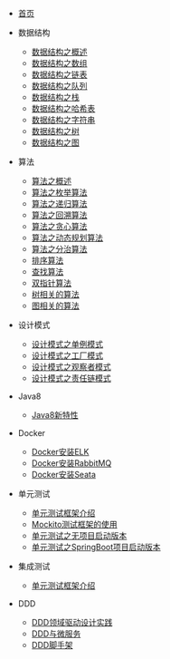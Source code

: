 - [首页](README.md)

- 数据结构
    - [数据结构之概述](docs/ds/数据结构之概述.md)
    - [数据结构之数组](docs/ds/数据结构之数组.md)
    - [数据结构之链表](docs/ds/数据结构之链表.md)
    - [数据结构之队列](docs/ds/数据结构之队列.md)
    - [数据结构之栈](docs/ds/数据结构之栈.md)
    - [数据结构之哈希表](docs/ds/数据结构之哈希表.md)
    - [数据结构之字符串](docs/ds/数据结构之字符串.md)
    - [数据结构之树](docs/ds/数据结构之树.md)
    - [数据结构之图](docs/ds/数据结构之图.md)

- 算法
    - [算法之概述](docs/algo/算法之概述.md)
    - [算法之枚举算法](docs/algo/算法之枚举算法.md)
    - [算法之递归算法](docs/algo/算法之递归算法.md)
    - [算法之回溯算法](docs/algo/算法之回溯算法.md)
    - [算法之贪心算法](docs/algo/算法之贪心算法.md)
    - [算法之动态规划算法](docs/algo/算法之动态规划算法.md)
    - [算法之分治算法](docs/algo/算法之分治算法.md)
    - [排序算法](docs/algo/排序算法.md)
    - [查找算法](docs/algo/查找算法.md)
    - [双指针算法](docs/algo/双指针算法.md)
    - [树相关的算法](docs/algo/树相关的算法.md)
    - [图相关的算法](docs/algo/图相关的算法.md)

- 设计模式
    - [设计模式之单例模式](docs/design-pattern/设计模式之单例模式.md)
    - [设计模式之工厂模式](docs/design-pattern/设计模式之工厂模式.md)
    - [设计模式之观察者模式](docs/design-pattern/设计模式之观察者模式.md)
    - [设计模式之责任链模式](docs/design-pattern/设计模式之责任链模式.md)

- Java8
    - [Java8新特性](docs/java/Java8新特性.md) 
- Docker
    - [Docker安装ELK](docs/docker/Docker安装ELK.md) 
    - [Docker安装RabbitMQ](docs/docker/Docker安装RabbitMQ.md) 
    - [Docker安装Seata](docs/docker/Docker安装Seata.md) 

- 单元测试
    - [单元测试框架介绍](docs/unit_test/单元测试框架介绍.md) 
    - [Mockito测试框架的使用](docs/unit_test/Mockito测试框架的使用.md) 
    - [单元测试之无项目启动版本](docs/unit_test/单元测试之无项目启动版本.md) 
    - [单元测试之SpringBoot项目启动版本](docs/unit_test/单元测试之SpringBoot项目启动版本.md) 

- 集成测试
    - [单元测试框架介绍](docs/integrate_test/单元测试框架介绍.md) 

- DDD
    - [DDD领域驱动设计实践](docs/ddd/DDD领域驱动设计实践.md)
    - [DDD与微服务](docs/ddd/DDD与微服务.md)
    - [DDD脚手架](docs/ddd/DDD领域驱动设计实践.md)

